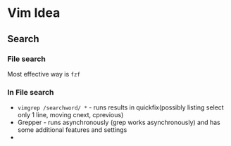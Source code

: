 # Vim Idea

## Search

### File search

Most effective way is `fzf` 

### In File search

* `vimgrep /searchword/ *` - runs results in quickfix(possibly listing select only 1 line, moving cnext, cprevious)
* Grepper - runs asynchronously (grep works asynchronously) and has some additional features and settings
* 



